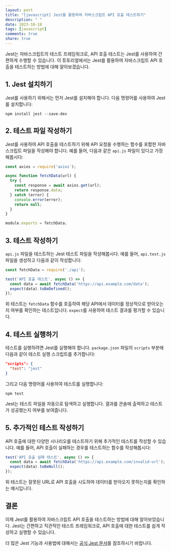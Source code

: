 ```yaml
---
layout: post
title: "[javascript] Jest를 활용하여 자바스크립트 API 호출 테스트하기"
description: " "
date: 2023-10-18
tags: [javascript]
comments: true
share: true
---
```


Jest는 자바스크립트의 테스트 프레임워크로, API 호출 테스트는 Jest를 사용하여 간편하게 수행할 수 있습니다. 이 튜토리얼에서는 Jest를 활용하여 자바스크립트 API 호출을 테스트하는 방법에 대해 알아보겠습니다.

## 1. Jest 설치하기

Jest를 사용하기 위해서는 먼저 Jest를 설치해야 합니다. 다음 명령어를 사용하여 Jest를 설치합니다:

```shell
npm install jest --save-dev
```

## 2. 테스트 파일 작성하기

Jest를 사용하여 API 호출을 테스트하기 위해 API 요청을 수행하는 함수를 포함한 자바스크립트 파일을 작성해야 합니다. 예를 들어, 다음과 같은 `api.js` 파일이 있다고 가정해봅시다:

```javascript
const axios = require('axios');

async function fetchData(url) {
  try {
    const response = await axios.get(url);
    return response.data;
  } catch (error) {
    console.error(error);
    return null;
  }
}

module.exports = fetchData;
```

## 3. 테스트 작성하기

`api.js` 파일을 테스트하는 Jest 테스트 파일을 작성해봅시다. 예를 들어, `api.test.js` 파일을 생성하고 다음과 같이 작성합니다:

```javascript
const fetchData = require('./api');

test('API 호출 테스트', async () => {
  const data = await fetchData('https://api.example.com/data');
  expect(data).toBeDefined();
});
```

위 테스트는 `fetchData` 함수를 호출하여 해당 API에서 데이터를 정상적으로 받아오는지 여부를 확인하는 테스트입니다. `expect`를 사용하여 테스트 결과를 평가할 수 있습니다.

## 4. 테스트 실행하기

테스트를 실행하려면 Jest를 실행해야 합니다. `package.json` 파일의 `scripts` 부분에 다음과 같이 테스트 실행 스크립트를 추가합니다:

```json
"scripts": {
  "test": "jest"
}
```

그리고 다음 명령어를 사용하여 테스트를 실행합니다:

```shell
npm test
```

Jest는 테스트 파일을 자동으로 탐색하고 실행합니다. 결과를 콘솔에 출력하고 테스트가 성공했는지 여부를 보여줍니다.

## 5. 추가적인 테스트 작성하기

API 호출에 대한 다양한 시나리오를 테스트하기 위해 추가적인 테스트를 작성할 수 있습니다. 예를 들어, API 호출이 실패하는 경우를 테스트하는 함수를 작성해봅시다:

```javascript
test('API 호출 실패 테스트', async () => {
  const data = await fetchData('https://api.example.com/invalid-url');
  expect(data).toBeNull();
});
```

위 테스트는 잘못된 URL로 API 호출을 시도하여 데이터를 받아오지 못하는지를 확인하는 예시입니다.

## 결론

이제 Jest를 활용하여 자바스크립트 API 호출을 테스트하는 방법에 대해 알아보았습니다. Jest는 간편하고 직관적인 테스트 프레임워크로, API 호출에 대한 테스트를 쉽게 작성하고 실행할 수 있습니다.

더 많은 Jest 기능과 사용법에 대해서는 [공식 Jest 문서](https://jestjs.io/docs/getting-started)를 참조하시기 바랍니다.